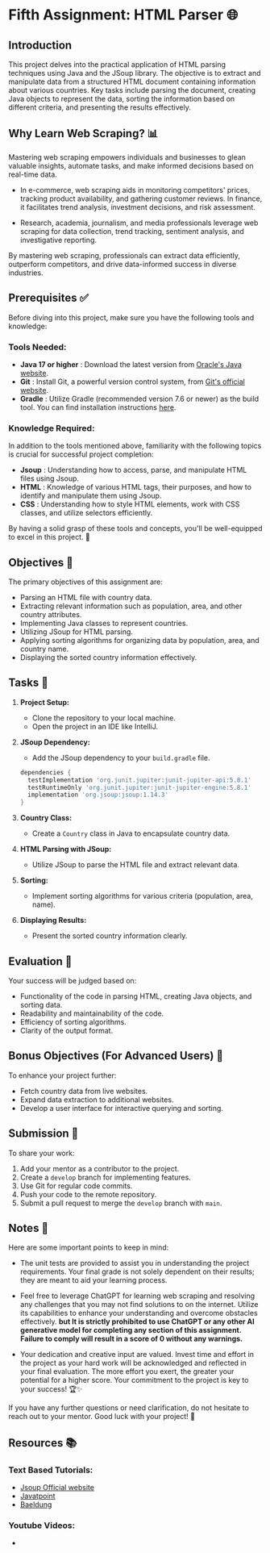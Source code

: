 # Fifth Assignment: HTML Parser 🌐

## Introduction

This project delves into the practical application of HTML parsing techniques using Java and the JSoup library. The objective is to extract and manipulate data from a structured HTML document containing information about various countries. Key tasks include parsing the document, creating Java objects to represent the data, sorting the information based on different criteria, and presenting the results effectively.

## Why Learn Web Scraping? 📊

Mastering web scraping empowers individuals and businesses to glean valuable insights, automate tasks, and make informed decisions based on real-time data.

- In e-commerce, web scraping aids in monitoring competitors' prices, tracking product availability, and gathering customer reviews. In finance, it facilitates trend analysis, investment decisions, and risk assessment.

- Research, academia, journalism, and media professionals leverage web scraping for data collection, trend tracking, sentiment analysis, and investigative reporting.

By mastering web scraping, professionals can extract data efficiently, outperform competitors, and drive data-informed success in diverse industries.

## Prerequisites ✅

Before diving into this project, make sure you have the following tools and knowledge:

### Tools Needed:
- **Java 17 or higher** : Download the latest version from [Oracle's Java website](https://www.oracle.com/java/technologies/downloads/).
- **Git** : Install Git, a powerful version control system, from [Git's official website](https://git-scm.com/downloads).
- **Gradle** : Utilize Gradle (recommended version 7.6 or newer) as the build tool. You can find installation instructions [here](https://gradle.org/install/).

### Knowledge Required:
In addition to the tools mentioned above, familiarity with the following topics is crucial for successful project completion:
- **Jsoup** : Understanding how to access, parse, and manipulate HTML files using Jsoup.
- **HTML** : Knowledge of various HTML tags, their purposes, and how to identify and manipulate them using Jsoup.
- **CSS** : Understanding how to style HTML elements, work with CSS classes, and utilize selectors efficiently.

By having a solid grasp of these tools and concepts, you'll be well-equipped to excel in this project. 🚀

## Objectives 🎯

The primary objectives of this assignment are:

- Parsing an HTML file with country data.
- Extracting relevant information such as population, area, and other country attributes.
- Implementing Java classes to represent countries.
- Utilizing JSoup for HTML parsing.
- Applying sorting algorithms for organizing data by population, area, and country name.
- Displaying the sorted country information effectively.

## Tasks 📝

1. **Project Setup:**
    - Clone the repository to your local machine.
    - Open the project in an IDE like IntelliJ.

2. **JSoup Dependency:**
    - Add the JSoup dependency to your `build.gradle` file.

    ```gradle
    dependencies {
      testImplementation 'org.junit.jupiter:junit-jupiter-api:5.8.1'
      testRuntimeOnly 'org.junit.jupiter:junit-jupiter-engine:5.8.1'
      implementation 'org.jsoup:jsoup:1.14.3'
    }
    ```

3. **Country Class:**
    - Create a `Country` class in Java to encapsulate country data.

4. **HTML Parsing with JSoup:**
    - Utilize JSoup to parse the HTML file and extract relevant data.

5. **Sorting:**
    - Implement sorting algorithms for various criteria (population, area, name).

6. **Displaying Results:**
    - Present the sorted country information clearly.

## Evaluation 🧐

Your success will be judged based on:

- Functionality of the code in parsing HTML, creating Java objects, and sorting data.
- Readability and maintainability of the code.
- Efficiency of sorting algorithms.
- Clarity of the output format.

## Bonus Objectives (For Advanced Users) 🌟

To enhance your project further:

- Fetch country data from live websites.
- Expand data extraction to additional websites.
- Develop a user interface for interactive querying and sorting.

## Submission 📁

To share your work:

1. Add your mentor as a contributor to the project.
2. Create a `develop` branch for implementing features.
3. Use Git for regular code commits.
4. Push your code to the remote repository.
5. Submit a pull request to merge the `develop` branch with `main`.

## Notes 📝

Here are some important points to keep in mind:

- The unit tests are provided to assist you in understanding the project requirements. Your final grade is not solely dependent on their results; they are meant to aid your learning process.
  
- Feel free to leverage ChatGPT for learning web scraping and resolving any challenges that you may not find solutions to on the internet. Utilize its capabilities to enhance your understanding and overcome obstacles effectively.
**but It is strictly prohibited to use ChatGPT or any other AI generative model for completing any section of this assignment. Failure to comply will result in a score of 0 without any warnings.**
- Your dedication and creative input are valued. Invest time and effort in the project as your hard work will be acknowledged and reflected in your final evaluation. The more effort you exert, the greater your potential for a higher score. Your commitment to the project is key to your success! 🏆✨

If you have any further questions or need clarification, do not hesitate to reach out to your mentor. Good luck with your project! 🌟

## Resources 📚

### Text Based Tutorials:
- [Jsoup Official website](https://jsoup.org/cookbook/)
- [Javatpoint](https://www.javatpoint.com/jsoup-tutorial)
- [Baeldung](https://www.baeldung.com/java-with-jsoup)

### Youtube Videos:
-
